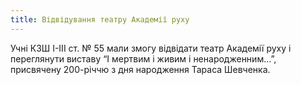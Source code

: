 ```yaml
---
title: Відвідування театру Академії руху
---
```


Учні КЗШ I-III ст. № 55 мали змогу відвідати театр Академії руху і переглянути виставу “І мертвим і живим і ненародженним…”, присвячену 200-річчю з дня народження Тараса Шевченка.

<slideshow id="72157648764948150"></slideshow>

